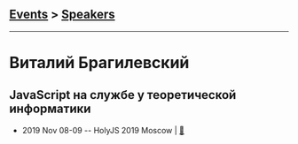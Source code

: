 ## [Events](../README.md) > [Speakers](../speakers.md)
---

# Виталий Брагилевский

## JavaScript на службе у теоретической информатики
- 2019 Nov 08-09 -- HolyJS 2019 Moscow  | [:notebook:](https://assets.ctfassets.net/nn534z2fqr9f/33r82kADTtOrW3kLOA3F3S/8dd04918fead0eaa945358ef7ee44b8a/100639_1687246118_Vitaliy_Bragilevskiy_JavaScript_na_sluzhbe_u_teoreticheskoy_informatiki.pdf)  
